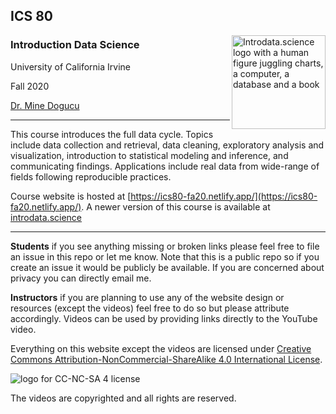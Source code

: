 ## ICS 80
<img src="img/ids-logo.png" alt="Introdata.science logo with a human figure juggling charts, a computer, a database and a book" width="150" align = "right"/>


  
### Introduction Data Science 
University of California Irvine 

Fall 2020 

[Dr. Mine Dogucu](https://minedogucu.com)  

    
<hr>

This course introduces the full data cycle. Topics include data collection and retrieval, data cleaning, exploratory analysis and visualization, introduction to statistical modeling and inference, and communicating findings. Applications include real data from wide-range of fields following reproducible practices. 

Course website is hosted at [https://ics80-fa20.netlify.app/](https://ics80-fa20.netlify.app/). A newer version of this course is available at [introdata.science](https://www.introdata.science/)

<hr>

**Students** if you see anything missing or broken links please feel free to file an issue in this repo or let me know. Note that this is a public repo so if you create an issue it would be publicly be available. If you are concerned about privacy you can directly email me.

**Instructors** if you are planning to use any of the website design or resources (except the videos) feel free to do so but please attribute accordingly. Videos can be used by providing links directly to the YouTube video.

Everything on this website except the videos are licensed under [Creative Commons Attribution-NonCommercial-ShareAlike 4.0 International License](http://creativecommons.org/licenses/by-nc-sa/4.0/).

<img src="https://i.creativecommons.org/l/by-nc-sa/4.0/88x31.png" alt="logo for CC-NC-SA 4 license"/>

The videos are copyrighted and all rights are reserved.
